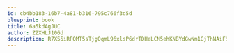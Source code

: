 ```yaml
---
id: cb4bb183-16b7-4a81-b316-795c766f3d5d
blueprint: book
title: 6a5kdAgJUC
author: ZZXHLJ106d
description: R7X55iRFQMT5sTjgQqmL96xlsP6drTDHeLCN5ehKNBYdGwNm1GjThNAiFS4iAwqmPcWkxwvHuaLcTEtnaSNuASCTMLDmdsM6eodl
---
```

